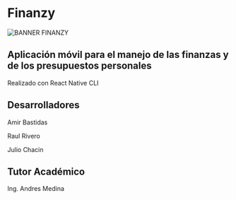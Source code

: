 # Finanzy

![BANNER FINANZY](https://user-images.githubusercontent.com/53383690/143498642-a66488a9-ce29-42a5-bee7-5af0af1088a0.png)

## Aplicación móvil para el manejo de las finanzas y de los presupuestos personales

Realizado con React Native CLI

## Desarrolladores

Amir Bastidas

Raul Rivero

Julio Chacin

## Tutor Académico

Ing. Andres Medina
